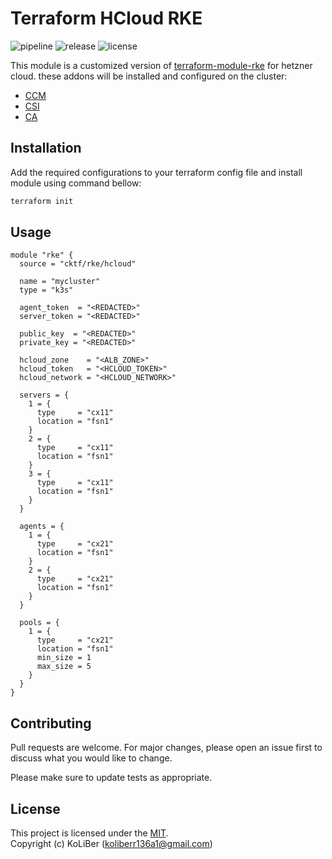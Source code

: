 # Terraform HCloud RKE

![pipeline](https://github.com/cktf/terraform-hcloud-rke/actions/workflows/cicd.yml/badge.svg)
![release](https://img.shields.io/github/v/release/cktf/terraform-hcloud-rke?display_name=tag)
![license](https://img.shields.io/github/license/cktf/terraform-hcloud-rke)

This module is a customized version of [terraform-module-rke](https://github.com/cktf/terraform-module-rke) for hetzner cloud. these addons will be installed and configured on the cluster:

-   [CCM](https://github.com/hetznercloud/hcloud-cloud-controller-manager)
-   [CSI](https://github.com/hetznercloud/csi-driver)
-   [CA](https://github.com/kubernetes/autoscaler/blob/master/cluster-autoscaler/cloudprovider/hetzner)

## Installation

Add the required configurations to your terraform config file and install module using command bellow:

```bash
terraform init
```

## Usage

```hcl
module "rke" {
  source = "cktf/rke/hcloud"

  name = "mycluster"
  type = "k3s"

  agent_token  = "<REDACTED>"
  server_token = "<REDACTED>"

  public_key  = "<REDACTED>"
  private_key = "<REDACTED>"

  hcloud_zone    = "<ALB_ZONE>"
  hcloud_token   = "<HCLOUD_TOKEN>"
  hcloud_network = "<HCLOUD_NETWORK>"

  servers = {
    1 = {
      type     = "cx11"
      location = "fsn1"
    }
    2 = {
      type     = "cx11"
      location = "fsn1"
    }
    3 = {
      type     = "cx11"
      location = "fsn1"
    }
  }

  agents = {
    1 = {
      type     = "cx21"
      location = "fsn1"
    }
    2 = {
      type     = "cx21"
      location = "fsn1"
    }
  }

  pools = {
    1 = {
      type     = "cx21"
      location = "fsn1"
      min_size = 1
      max_size = 5
    }
  }
}
```

## Contributing

Pull requests are welcome. For major changes, please open an issue first to discuss what you would like to change.

Please make sure to update tests as appropriate.

## License

This project is licensed under the [MIT](LICENSE.md).  
Copyright (c) KoLiBer (koliberr136a1@gmail.com)
